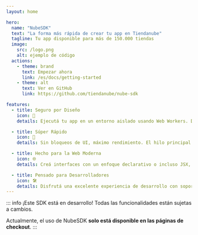 ```yaml
---
layout: home

hero:
  name: "NubeSDK"
  text: "La forma más rápida de crear tu app en Tiendanube"
  tagline: Tu app disponible para más de 150.000 tiendas
  image:
    src: /logo.png
    alt: ejemplo de código
  actions:
    - theme: brand
      text: Empezar ahora
      link: /es/docs/getting-started
    - theme: alt
      text: Ver en GitHub
      link: https://github.com/tiendanube/nube-sdk

features:
  - title: Seguro por Diseño
    icon: 🔐
    details: Ejecutá tu app en un entorno aislado usando Web Workers. Diseñado para proteger tiendas y clientes de código malicioso.

  - title: Súper Rápido
    icon: 🚀
    details: Sin bloqueos de UI, máximo rendimiento. El hilo principal se mantiene libre, asegurando una experiencia fluida.

  - title: Hecho para la Web Moderna
    icon: 🌐
    details: Creá interfaces con un enfoque declarativo o incluso JSX, usando patrones familiares para desarrolladores web.

  - title: Pensado para Desarrolladores
    icon: 🛠️
    details: Disfrutá una excelente experiencia de desarrollo con soporte para TypeScript, JSX y una CLI para crear apps en segundos.
---
```


::: info
¡Este SDK está en desarrollo! Todas las funcionalidades están sujetas a cambios.

Actualmente, el uso de NubeSDK **solo está disponible en las páginas de checkout**.
:::